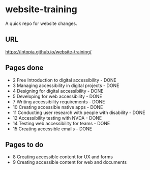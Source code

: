 # website-training

A quick repo for website changes.

## URL

https://intopia.github.io/website-training/

## Pages done

- 2	Free Introduction to digital accessibility - DONE
- 3	Managing accessibility in digital projects - DONE
- 4	Designing for digital accessibility - DONE
- 5	Developing for web accessibility - DONE
- 7	Writing accessibility requirements - DONE
- 10	Creating accessible native apps - DONE
- 11	Conducting user research with people with disability - DONE
- 12	Accessibility testing with NVDA - DONE
- 14	Testing web accessibility for teams - DONE
- 15	Creating accessible emails - DONE

## Pages to do

- 8	Creating accessible content for UX and forms
- 9	Creating accessible content for web and documents
